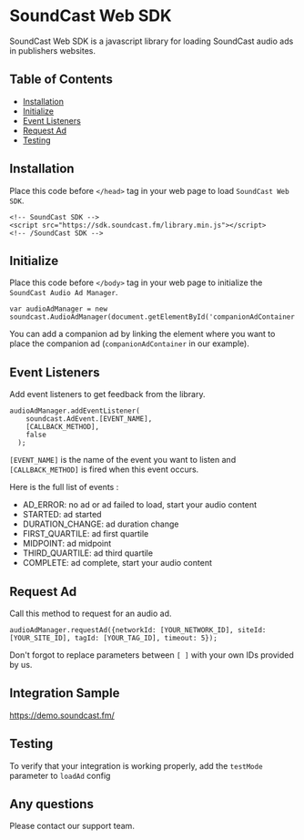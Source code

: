 # SoundCast Web SDK
SoundCast Web SDK is a javascript library for loading SoundCast audio ads in publishers websites.

## Table of Contents

* [Installation](#installation)
* [Initialize](#initialize)
* [Event Listeners](#event-listeners)
* [Request Ad](#request-ad)
* [Testing](#testing)

## Installation

Place this code before `</head>` tag in your web page to load `SoundCast Web SDK`.

```
<!-- SoundCast SDK -->
<script src="https://sdk.soundcast.fm/library.min.js"></script>
<!-- /SoundCast SDK -->
```

## Initialize

Place this code before `</body>` tag in your web page to initialize the `SoundCast Audio Ad Manager`.

```
var audioAdManager = new soundcast.AudioAdManager(document.getElementById('companionAdContainer'));
```

You can add a companion ad by linking the element where you want to place the companion ad (`companionAdContainer` in our example).

## Event Listeners

Add event listeners to get feedback from the library.

```
audioAdManager.addEventListener(
    soundcast.AdEvent.[EVENT_NAME],
    [CALLBACK_METHOD],
    false
  );
```

`[EVENT_NAME]` is the name of the event you want to listen and `[CALLBACK_METHOD]` is fired when this event occurs.

Here is the full list of events :
* AD_ERROR: no ad or ad failed to load, start your audio content
* STARTED: ad started
* DURATION_CHANGE: ad duration change
* FIRST_QUARTILE: ad first quartile
* MIDPOINT: ad midpoint
* THIRD_QUARTILE: ad third quartile
* COMPLETE: ad complete, start your audio content

## Request Ad

Call this method to request for an audio ad.

```
audioAdManager.requestAd({networkId: [YOUR_NETWORK_ID], siteId: [YOUR_SITE_ID], tagId: [YOUR_TAG_ID], timeout: 5});
```

Don't forgot to replace parameters between `[ ]` with your own IDs provided by us.

## Integration Sample 

https://demo.soundcast.fm/

## Testing

To verify that your integration is working properly, add the `testMode` parameter to `loadAd` config

## Any questions

Please contact our support team.
